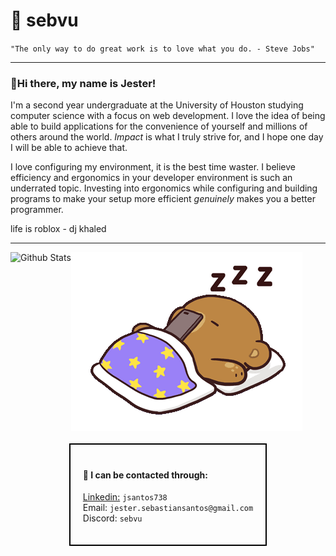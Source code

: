 # 💜 sebvu

`"The only way to do great work is to love what you do. - Steve Jobs"`

<hr />

### 🍇Hi there, my name is Jester!

I'm a second year undergraduate at the University of Houston studying computer science with a focus on web development. I love the idea of being able to build applications for the convenience of yourself and millions of others around the world. _Impact_ is what I truly strive for, and I hope one day I will be able to achieve that.

I love configuring my environment, it is the best time waster. I believe efficiency and ergonomics in your developer environment is such an underrated topic. Investing into ergonomics while configuring and building programs to make your setup more efficient _genuinely_ makes you a better programmer.

life is roblox - dj khaled

<hr />

<div style="display: flex">
    <img src="https://github-readme-stats.vercel.app/api?username=sebvu&theme=radical&show_icons=true" alt="Github Stats"/>
    <img src="./assets/sleepybear.gif" alt="A sleeping bear"/>
</div>
<div style="display: flex; justify-content: center; align-items: center; margin: 20px;">
    <div style="border: 2px solid #000; padding: 20px; width: 400;">
        <h4>📱 I can be contacted through:</h4>
        <ul style="list-style: none; padding-left: 0;">
            <li>
                <a href="https://www.linkedin.com/in/jsantos738/" rel="noreferrer noopener">Linkedin:</a>
                <code>jsantos738</code>
            </li>
            <li>
                Email: <code>jester.sebastiansantos@gmail.com</code>
            </li>
            <li>
                Discord: <code>sebvu</code>
            </li>
        </ul>
    </div>
</div>
